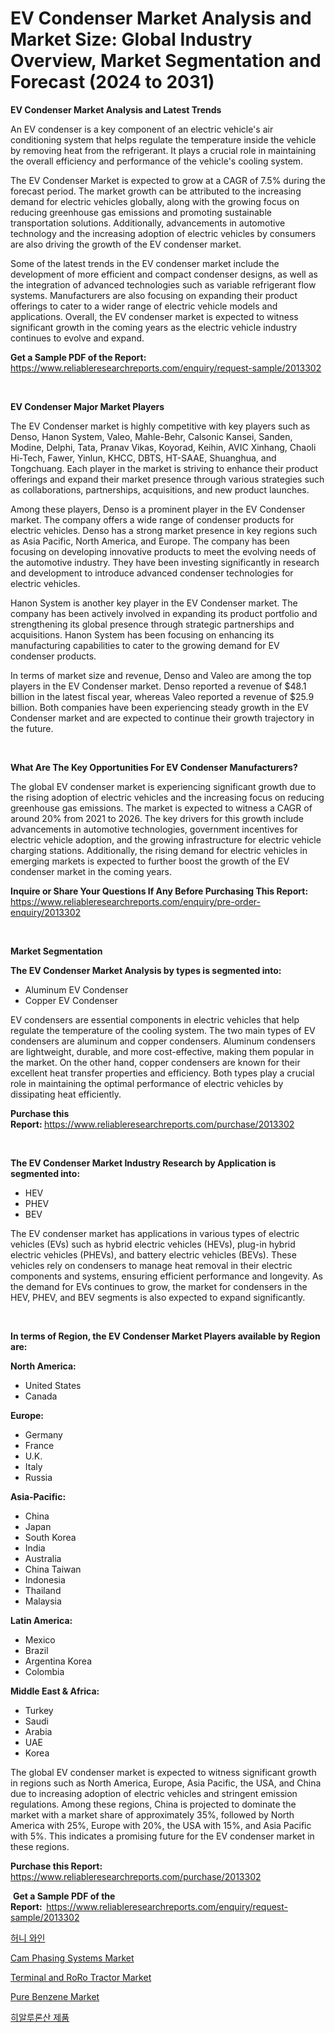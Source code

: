 <p><h1>EV Condenser Market Analysis and Market Size: Global Industry Overview, Market Segmentation and Forecast (2024 to 2031)</h1></p><p><strong>EV Condenser Market Analysis and Latest Trends</strong></p>
<p><p>An EV condenser is a key component of an electric vehicle's air conditioning system that helps regulate the temperature inside the vehicle by removing heat from the refrigerant. It plays a crucial role in maintaining the overall efficiency and performance of the vehicle's cooling system.</p><p>The EV Condenser Market is expected to grow at a CAGR of 7.5% during the forecast period. The market growth can be attributed to the increasing demand for electric vehicles globally, along with the growing focus on reducing greenhouse gas emissions and promoting sustainable transportation solutions. Additionally, advancements in automotive technology and the increasing adoption of electric vehicles by consumers are also driving the growth of the EV condenser market.</p><p>Some of the latest trends in the EV condenser market include the development of more efficient and compact condenser designs, as well as the integration of advanced technologies such as variable refrigerant flow systems. Manufacturers are also focusing on expanding their product offerings to cater to a wider range of electric vehicle models and applications. Overall, the EV condenser market is expected to witness significant growth in the coming years as the electric vehicle industry continues to evolve and expand.</p></p>
<p><strong>Get a Sample PDF of the Report:&nbsp;</strong> <a href="https://www.reliableresearchreports.com/enquiry/request-sample/2013302">https://www.reliableresearchreports.com/enquiry/request-sample/2013302</a></p>
<p>&nbsp;</p>
<p><strong>EV Condenser Major Market Players</strong></p>
<p><p>The EV Condenser market is highly competitive with key players such as Denso, Hanon System, Valeo, Mahle-Behr, Calsonic Kansei, Sanden, Modine, Delphi, Tata, Pranav Vikas, Koyorad, Keihin, AVIC Xinhang, Chaoli Hi-Tech, Fawer, Yinlun, KHCC, DBTS, HT-SAAE, Shuanghua, and Tongchuang. Each player in the market is striving to enhance their product offerings and expand their market presence through various strategies such as collaborations, partnerships, acquisitions, and new product launches.</p><p>Among these players, Denso is a prominent player in the EV Condenser market. The company offers a wide range of condenser products for electric vehicles. Denso has a strong market presence in key regions such as Asia Pacific, North America, and Europe. The company has been focusing on developing innovative products to meet the evolving needs of the automotive industry. They have been investing significantly in research and development to introduce advanced condenser technologies for electric vehicles.</p><p>Hanon System is another key player in the EV Condenser market. The company has been actively involved in expanding its product portfolio and strengthening its global presence through strategic partnerships and acquisitions. Hanon System has been focusing on enhancing its manufacturing capabilities to cater to the growing demand for EV condenser products.</p><p>In terms of market size and revenue, Denso and Valeo are among the top players in the EV Condenser market. Denso reported a revenue of $48.1 billion in the latest fiscal year, whereas Valeo reported a revenue of $25.9 billion. Both companies have been experiencing steady growth in the EV Condenser market and are expected to continue their growth trajectory in the future.</p></p>
<p>&nbsp;</p>
<p><strong>What Are The Key Opportunities For EV Condenser Manufacturers?</strong></p>
<p><p>The global EV condenser market is experiencing significant growth due to the rising adoption of electric vehicles and the increasing focus on reducing greenhouse gas emissions. The market is expected to witness a CAGR of around 20% from 2021 to 2026. The key drivers for this growth include advancements in automotive technologies, government incentives for electric vehicle adoption, and the growing infrastructure for electric vehicle charging stations. Additionally, the rising demand for electric vehicles in emerging markets is expected to further boost the growth of the EV condenser market in the coming years.</p></p>
<p><strong>Inquire or Share Your Questions If Any Before Purchasing This Report:</strong> <a href="https://www.reliableresearchreports.com/enquiry/pre-order-enquiry/2013302">https://www.reliableresearchreports.com/enquiry/pre-order-enquiry/2013302</a></p>
<p>&nbsp;</p>
<p><strong>Market Segmentation</strong></p>
<p><strong>The EV Condenser Market Analysis by types is segmented into:</strong></p>
<p><ul><li>Aluminum EV Condenser</li><li>Copper EV Condenser</li></ul></p>
<p><p>EV condensers are essential components in electric vehicles that help regulate the temperature of the cooling system. The two main types of EV condensers are aluminum and copper condensers. Aluminum condensers are lightweight, durable, and more cost-effective, making them popular in the market. On the other hand, copper condensers are known for their excellent heat transfer properties and efficiency. Both types play a crucial role in maintaining the optimal performance of electric vehicles by dissipating heat efficiently.</p></p>
<p><strong>Purchase this Report:&nbsp;</strong><a href="https://www.reliableresearchreports.com/purchase/2013302">https://www.reliableresearchreports.com/purchase/2013302</a></p>
<p>&nbsp;</p>
<p><strong>The EV Condenser Market Industry Research by Application is segmented into:</strong></p>
<p><ul><li>HEV</li><li>PHEV</li><li>BEV</li></ul></p>
<p><p>The EV condenser market has applications in various types of electric vehicles (EVs) such as hybrid electric vehicles (HEVs), plug-in hybrid electric vehicles (PHEVs), and battery electric vehicles (BEVs). These vehicles rely on condensers to manage heat removal in their electric components and systems, ensuring efficient performance and longevity. As the demand for EVs continues to grow, the market for condensers in the HEV, PHEV, and BEV segments is also expected to expand significantly.</p></p>
<p>&nbsp;</p>
<p><strong>In terms of Region, the EV Condenser Market Players available by Region are:</strong></p>
<p>
    <p> <strong> North America: </strong>
        <ul>
            <li>United States</li>
            <li>Canada</li>
        </ul>
        </p> 
    <p> <strong> Europe: </strong>
        <ul>
            <li>Germany</li>
            <li>France</li>
            <li>U.K.</li>
            <li>Italy</li>
            <li>Russia</li>
        </ul>
        </p> 
    <p> <strong> Asia-Pacific: </strong>
        <ul>
            <li>China</li>
            <li>Japan</li>
            <li>South Korea</li>
            <li>India</li>
            <li>Australia</li>
            <li>China Taiwan</li>
            <li>Indonesia</li>
            <li>Thailand</li>
            <li>Malaysia</li>
        </ul>
        </p> 
    <p> <strong> Latin America: </strong>
        <ul>
            <li>Mexico</li>
            <li>Brazil</li>
            <li>Argentina Korea</li>
            <li>Colombia</li>
        </ul>
        </p> 
    <p> <strong> Middle East & Africa: </strong>
        <ul>
            <li>Turkey</li>
            <li>Saudi</li>
            <li>Arabia</li>
            <li>UAE</li>
            <li>Korea</li>
        </ul>
    </p>
    </p>
<p><p>The global EV condenser market is expected to witness significant growth in regions such as North America, Europe, Asia Pacific, the USA, and China due to increasing adoption of electric vehicles and stringent emission regulations. Among these regions, China is projected to dominate the market with a market share of approximately 35%, followed by North America with 25%, Europe with 20%, the USA with 15%, and Asia Pacific with 5%. This indicates a promising future for the EV condenser market in these regions.</p></p>
<p><strong>Purchase this Report: </strong><a href="https://www.reliableresearchreports.com/purchase/2013302">https://www.reliableresearchreports.com/purchase/2013302</a></p>
<p>&nbsp;<strong>Get a Sample PDF of the Report:&nbsp;&nbsp;</strong><a href="https://www.reliableresearchreports.com/enquiry/request-sample/2013302">https://www.reliableresearchreports.com/enquiry/request-sample/2013302</a></p>
<p><strong></strong></p>
<p><p><a href="https://github.com/bunxhcci35271755/Market-Research-Report-List-1/blob/main/4291581189158.md">허니 와인</a></p><p><a href="https://view.publitas.com/reportprime-1/cam-phasing-systems-market-size-and-growth-market-segmentation-regional-and-country-breakdowns-and-market-trends-for-period-from-2023-2030/">Cam Phasing Systems Market</a></p><p><a href="https://github.com/Sherrillcrooksxa8i18ucf2m/Market-Research-Report-List-1/blob/main/terminal-and-roro-tractor-market.md">Terminal and RoRo Tractor Market</a></p><p><a href="https://lydian-appliance-61d.notion.site/Pure-Benzene-Market-Size-and-Examines-its-Market-Scope-with-a-Primary-Focus-on-Growth-Opportunitie-16fccea0554c4693bd214825cadf319e">Pure Benzene Market</a></p><p><a href="https://github.com/fredrickeglers/Market-Research-Report-List-1/blob/main/7646668189159.md">히알루론산 제품</a></p></p>